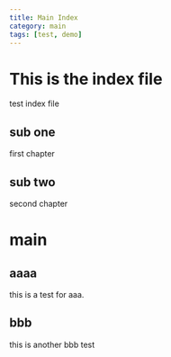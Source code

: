 ```yaml
---
title: Main Index
category: main
tags: [test, demo]
---
```


# This is the index file

test index file

## sub one

first chapter

## sub two

second chapter

# main

## aaaa

this is a test for aaa.

## bbb

this is another bbb test

